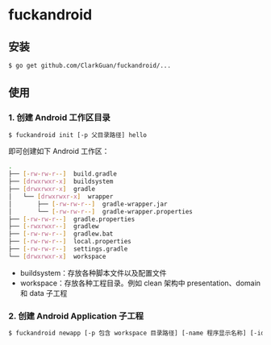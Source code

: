 # fuckandroid

## 安装

```bash
$ go get github.com/ClarkGuan/fuckandroid/...
```

## 使用

### 1. 创建 Android 工作区目录

```bash
$ fuckandroid init [-p 父目录路径] hello
```

即可创建如下 Android 工作区：

```bash
.
├── [-rw-rw-r--]  build.gradle
├── [drwxrwxr-x]  buildsystem
├── [drwxrwxr-x]  gradle
│   └── [drwxrwxr-x]  wrapper
│       ├── [-rw-rw-r--]  gradle-wrapper.jar
│       └── [-rw-rw-r--]  gradle-wrapper.properties
├── [-rw-rw-r--]  gradle.properties
├── [-rwxrwxr--]  gradlew
├── [-rw-rw-r--]  gradlew.bat
├── [-rw-rw-r--]  local.properties
├── [-rw-rw-r--]  settings.gradle
└── [drwxrwxr-x]  workspace
```

- buildsystem：存放各种脚本文件以及配置文件
- workspace：存放各种工程目录。例如 clean 架构中 presentation、domain 和 data 子工程

### 2. 创建 Android Application 子工程

```bash
$ fuckandroid newapp [-p 包含 workspace 目录路径] [-name 程序显示名称] [-id 程序唯一ID] projectPath
```
